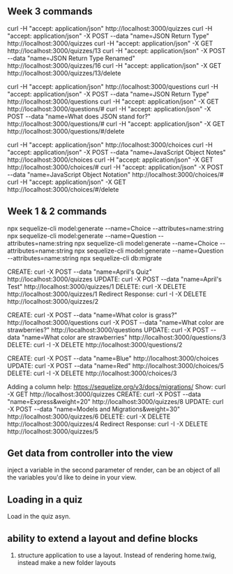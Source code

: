 ## Week 3 commands
curl -H "accept: application/json" http://localhost:3000/quizzes
curl -H "accept: application/json" -X POST --data "name=JSON Return Type" http://localhost:3000/quizzes
curl -H "accept: application/json" -X GET http://localhost:3000/quizzes/13
curl -H "accept: application/json" -X POST --data "name=JSON Return Type Renamed" http://localhost:3000/quizzes/16
curl -H "accept: application/json" -X GET http://localhost:3000/quizzes/13/delete

curl -H "accept: application/json" http://localhost:3000/questions
curl -H "accept: application/json" -X POST --data "name=JSON Return Type" http://localhost:3000/questions
curl -H "accept: application/json" -X GET http://localhost:3000/questions/#
curl -H "accept: application/json" -X POST --data "name=What does JSON stand for?" http://localhost:3000/questions/#
curl -H "accept: application/json" -X GET http://localhost:3000/questions/#/delete

curl -H "accept: application/json" http://localhost:3000/choices
curl -H "accept: application/json" -X POST --data "name=JavaScript Object Notes" http://localhost:3000/choices
curl -H "accept: application/json" -X GET http://localhost:3000/choices/#
curl -H "accept: application/json" -X POST --data "name=JavaScript Object Notation" http://localhost:3000/choices/#
curl -H "accept: application/json" -X GET http://localhost:3000/choices/#/delete

## Week 1 & 2 commands
npx sequelize-cli model:generate --name=Choice --attributes=name:string
npx sequelize-cli model:generate --name=Question --attributes=name:string
npx sequelize-cli model:generate --name=Choice --attributes=name:string
npx sequelize-cli model:generate --name=Question --attributes=name:string
npx sequelize-cli db:migrate

CREATE: curl -X POST --data "name=April's Quiz" http://localhost:3000/quizzes
UPDATE: curl -X POST --data "name=April's Test" http://localhost:3000/quizzes/1
DELETE: curl -X DELETE http://localhost:3000/quizzes/1
Redirect Response: curl -I -X DELETE http://localhost:3000/quizzes/2

CREATE: curl -X POST --data "name=What color is grass?" http://localhost:3000/questions
curl -X POST --data "name=What color are strawberries?" http://localhost:3000/questions
UPDATE: curl -X POST --data "name=What color are strawberries" http://localhost:3000/questions/3
DELETE: curl -I -X DELETE http://localhost:3000/questions/2

CREATE: curl -X POST --data "name=Blue" http://localhost:3000/choices
UPDATE: curl -X POST --data "name=Red" http://localhost:3000/choices/5
DELETE: curl -I -X DELETE http://localhost:3000/choices/3


Adding a column help: https://sequelize.org/v3/docs/migrations/
Show: curl -X GET http://localhost:3000/quizzes
CREATE: curl -X POST --data "name=Express&weight=20" http://localhost:3000/quizzes/8
UPDATE: curl -X POST --data "name=Models and Migrations&weight=30" http://localhost:3000/quizzes/6
DELETE: curl -X DELETE http://localhost:3000/quizzes/4
Redirect Response: curl -I -X DELETE http://localhost:3000/quizzes/5



## Get data from controller into the view
inject a variable in the second parameter of render, can be an object of all the variables you'd like to deine in your view.

## Loading in a quiz
Load in the quiz asyn. 

## ability to extend a layout and define blocks
1. structure application to use a layout. Instead of rendering home.twig, instead make a new folder layouts